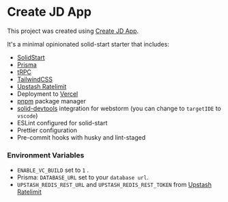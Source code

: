 # Create JD App

This project was created using [Create JD App](https://github.com/OrJDev/create-jd-app).

It's a minimal opinionated solid-start starter that includes:

- [SolidStart](https://github.com/solidjs/solid-start)
- [Prisma](https://github.com/prisma/prisma)
- [tRPC](https://github.com/trpc/trpc)
- [TailwindCSS](https://github.com/tailwindlabs/tailwindcss)
- [Upstash Ratelimit](https://github.com/upstash/ratelimit)
- Deployment to [Vercel](https://vercel.com/)
- [pnpm](https://pnpm.io/) package manager
- [solid-devtools](https://github.com/thetarnav/solid-devtools) integration for webstorm (you can change to `targetIDE` to `vscode`)
- ESLint configured for solid-start
- Prettier configuration
- Pre-commit hooks with husky and lint-staged

### Environment Variables

- `ENABLE_VC_BUILD` set to `1` .
- Prisma: `DATABASE_URL` set to your `database url`.
- `UPSTASH_REDIS_REST_URL` and `UPSTASH_REDIS_REST_TOKEN` from [Upstash Ratelimit](https://github.com/upstash/ratelimit)
